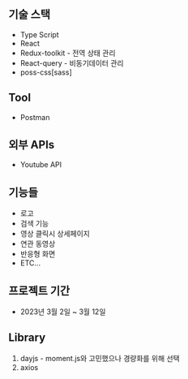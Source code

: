 ## 기술 스택
* Type Script
* React
* Redux-toolkit - 전역 상태 관리
* React-query - 비동기데이터 관리
* poss-css[sass]

## Tool
* Postman

## 외부 APIs
* Youtube API

## 기능들
* 로고
* 검색 기능
* 영상 클릭시 상세페이지
* 연관 동영상
* 반응형 화면
* ETC...

## 프로젝트 기간
* 2023년 3월 2일 ~ 3월 12일

## Library
1. dayjs - moment.js와 고민했으나 경량화를 위해 선택
2. axios